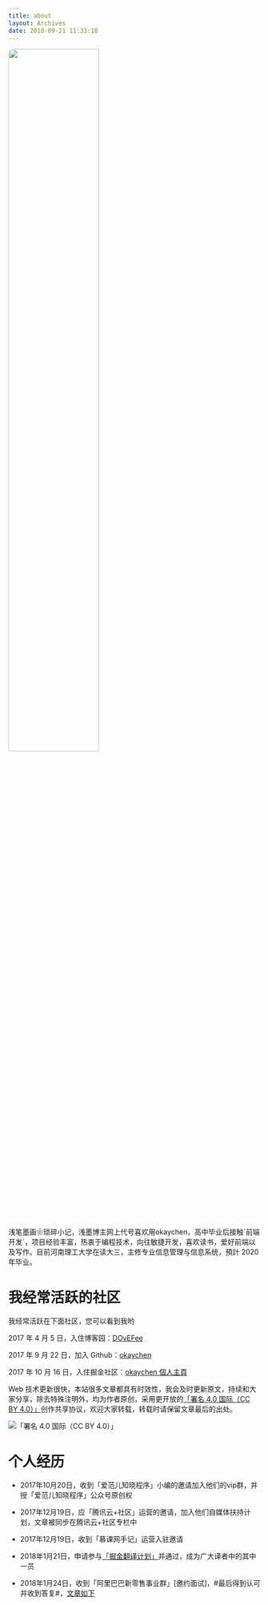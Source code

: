 ```yaml
---
title: about
layout: Archives
date: 2018-09-21 11:33:18
---
```


<img style="border-radius:10px;width:60%;" src="http://www.chenqaq.com/assets/photos/banner02.png" alt="">

<!-- ![banner](http://www.chenqaq.com/assets/photos/banner02.png) -->

<p><i class="icon icon-book"></i> 浅笔墨画❀琐碎小记，浅墨博主网上代号喜欢用okaychen，高中毕业后接触`前端开发`，项目经验丰富，热衷于编程技术，向往敏捷开发，喜欢读书，爱好前端以及写作。目前河南理工大学在读大三，主修专业信息管理与信息系统，預計 2020 年毕业。</p>

# 我经常活跃的社区

我经常活跃在下面社区，您可以看到我哟

2017 年 4 月 5 日，入住博客园：[DOvEFee](https://www.cnblogs.com/okaychen)

2017 年 9 月 22 日，加入 Github：[okaychen](https://github.com/okaychen)

2017 年 10 月 16 日，入住掘金社区：[okaychen 個人主頁](https://juejin.im/user/59e3efdf6fb9a0451a756b78)

Web 技术更新很快，本站很多文章都具有时效性，我会及时更新原文，持续和大家分享，除去特殊注明外，均为作者原创，采用更开放的[「署名 4.0 国际（CC BY 4.0）」](https://creativecommons.org/licenses/by/4.0/deed.zh)创作共享协议，欢迎大家转载，转载时请保留文章最后的出处。

![「署名 4.0 国际（CC BY 4.0）」](http://www.chenqaq.com/assets/images/cc-by.png)

# 个人经历

- 2017年10月20日，收到「爱范儿知晓程序」小编的邀请加入他们的vip群，并授「爱范儿知晓程序」公众号原创权

- 2017年12月19日，应「腾讯云+社区」运营的邀请，加入他们自媒体扶持计划，文章被同步在腾讯云+社区专栏中

- 2017年12月19日，收到「慕课网手记」运营入驻邀请

- 2018年1月21日，申请参与[「掘金翻译计划」](https://github.com/xitu/gold-miner)并通过，成为广大译者中的其中一员

- 2018年1月24日，收到「阿里巴巴新零售事业群」[邀约面试]，#最后得到认可并收到答复#，[文章如下](http://www.chenqaq.com/2018/01/25/life-aboutLife-job/)